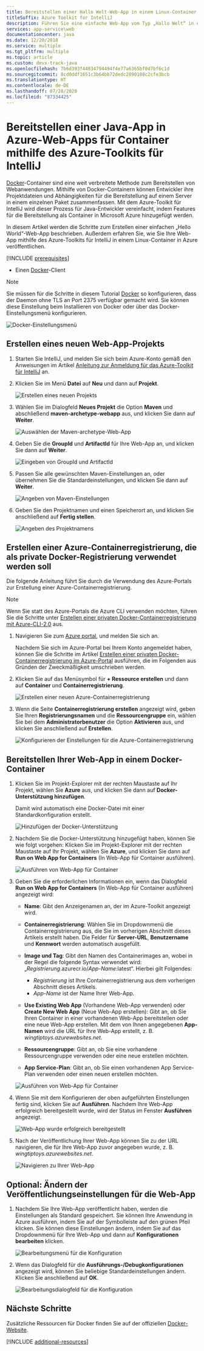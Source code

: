 ```yaml
---
title: Bereitstellen einer Hallo Welt-Web-App in einem Linux-Container
titleSuffix: Azure Toolkit for IntelliJ
description: Führen Sie eine einfache Web-App vom Typ „Hallo Welt“ in einem Linux-Container aus, und stellen Sie sie mithilfe des Azure-Toolkits für IntelliJ in der Cloud bereit.
services: app-service\web
documentationcenter: java
ms.date: 12/20/2018
ms.service: multiple
ms.tgt_pltfrm: multiple
ms.topic: article
ms.custom: devx-track-java
ms.openlocfilehash: 7b6d393f44034794494f4e77a6365bf0d7bf6c1d
ms.sourcegitcommit: 8cd0ddf1651c3b64bb72dedc2890108c2cfe3bcb
ms.translationtype: HT
ms.contentlocale: de-DE
ms.lasthandoff: 07/28/2020
ms.locfileid: "87334425"
---
```

# <a name="deploy-java-app-to-azure-web-apps-for-containers-using-azure-toolkit-for-intellij"></a>Bereitstellen einer Java-App in Azure-Web-Apps für Container mithilfe des Azure-Toolkits für IntelliJ

[Docker]-Container sind eine weit verbreitete Methode zum Bereitstellen von Webanwendungen. Mithilfe von Docker-Containern können Entwickler ihre Projektdateien und Abhängigkeiten für die Bereitstellung auf einem Server in einem einzelnen Paket zusammenfassen. Mit dem Azure-Toolkit für IntelliJ wird dieser Prozess für Java-Entwickler vereinfacht, indem Features für die Bereitstellung als Container in Microsoft Azure hinzugefügt werden.

In diesem Artikel werden die Schritte zum Erstellen einer einfachen „Hello World“-Web-App beschrieben. Außerdem erfahren Sie, wie Sie Ihre Web-App mithilfe des Azure-Toolkits für IntelliJ in einem Linux-Container in Azure veröffentlichen.

[!INCLUDE [prerequisites](includes/prerequisites.md)]
* Einen [Docker]-Client

> [!NOTE]
>
> Sie müssen für die Schritte in diesem Tutorial [Docker] so konfigurieren, dass der Daemon ohne TLS an Port 2375 verfügbar gemacht wird. Sie können diese Einstellung beim Installieren von Docker oder über das Docker-Einstellungsmenü konfigurieren.
>
> ![Docker-Einstellungsmenü][docker-settings-menu]
>

## <a name="create-a-new-web-app-project"></a>Erstellen eines neuen Web-App-Projekts

1. Starten Sie IntelliJ, und melden Sie sich beim Azure-Konto gemäß den Anweisungen im Artikel [Anleitung zur Anmeldung für das Azure-Toolkit für IntelliJ](sign-in-instructions.md) an.

1. Klicken Sie im Menü **Datei** auf **Neu** und dann auf **Projekt**.
   
   ![Erstellen eines neuen Projekts][file-new-project]

1. Wählen Sie im Dialogfeld **Neues Projekt** die Option **Maven** und abschließend **maven-archetype-webapp** aus, und klicken Sie dann auf **Weiter**.
   
   ![Auswählen der Maven-archetype-Web-App][maven-archetype-webapp]
   
1. Geben Sie die **GroupId** und **ArtifactId** für Ihre Web-App an, und klicken Sie dann auf **Weiter**.
   
   ![Eingeben von GroupId und ArtifactId][groupid-and-artifactid]

1. Passen Sie alle gewünschten Maven-Einstellungen an, oder übernehmen Sie die Standardeinstellungen, und klicken Sie dann auf **Weiter**.
   
   ![Angeben von Maven-Einstellungen][maven-options]

1. Geben Sie den Projektnamen und einen Speicherort an, und klicken Sie anschließend auf **Fertig stellen**.
   
   ![Angeben des Projektnamens][project-name]

## <a name="create-an-azure-container-registry-to-use-as-a-private-docker-registry"></a>Erstellen einer Azure-Containerregistrierung, die als private Docker-Registrierung verwendet werden soll

Die folgende Anleitung führt Sie durch die Verwendung des Azure-Portals zur Erstellung einer Azure-Containerregistrierung.

> [!NOTE]
>
> Wenn Sie statt des Azure-Portals die Azure CLI verwenden möchten, führen Sie die Schritte unter [Erstellen einer privaten Docker-Containerregistrierung mit Azure-CLI-2.0][Create Docker Registry using Azure CLI] aus.
>

1. Navigieren Sie zum [Azure portal], und melden Sie sich an.

   Nachdem Sie sich im Azure-Portal bei Ihrem Konto angemeldet haben, können Sie die Schritte im Artikel [Erstellen einer privaten Docker-Containerregistrierung im Azure-Portal] ausführen, die im Folgenden aus Gründen der Zweckmäßigkeit umschrieben werden.

1. Klicken Sie auf das Menüsymbol für **+ Ressource erstellen** und dann auf **Container** und **Containerregistrierung**.
   
   ![Erstellen einer neuen Azure-Containerregistrierung][create-container-registry-01]

1. Wenn die Seite **Containerregistrierung erstellen** angezeigt wird, geben Sie Ihren **Registrierungsnamen** und die **Ressourcengruppe** ein, wählen Sie bei dem **Administratorbenutzer** die Option **Aktivieren** aus, und klicken Sie anschließend auf **Erstellen**.

   ![Konfigurieren der Einstellungen für die Azure-Containerregistrierung][create-container-registry-02]

## <a name="deploy-your-web-app-in-a-docker-container"></a>Bereitstellen Ihrer Web-App in einem Docker-Container

1. Klicken Sie im Projekt-Explorer mit der rechten Maustaste auf Ihr Projekt, wählen Sie **Azure** aus, und klicken Sie dann auf **Docker-Unterstützung hinzufügen**.

   Damit wird automatisch eine Docker-Datei mit einer Standardkonfiguration erstellt.

   ![Hinzufügen der Docker-Unterstützung][add-docker-support]

1. Nachdem Sie die Docker-Unterstützung hinzugefügt haben, können Sie wie folgt vorgehen: Klicken Sie im Projekt-Explorer mit der rechten Maustaste auf Ihr Projekt, wählen Sie **Azure**, und klicken Sie dann auf **Run on Web App for Containers** (In Web-App für Container ausführen).

   ![Ausführen von Web-App für Container][run-on-web-app-for-containers]

1. Geben Sie die erforderlichen Informationen ein, wenn das Dialogfeld **Run on Web App for Containers** (In Web-App für Container ausführen) angezeigt wird:

   * **Name**: Gibt den Anzeigenamen an, der im Azure-Toolkit angezeigt wird. 

   * **Containerregistrierung**: Wählen Sie im Dropdownmenü die Containerregistrierung aus, die Sie im vorherigen Abschnitt dieses Artikels erstellt haben. Die Felder für **Server-URL**, **Benutzername** und **Kennwort** werden automatisch ausgefüllt.

   * **Image und Tag**: Gibt den Namen des Containerimages an, wobei in der Regel die folgende Syntax verwendet wird: „*Registrierung*.azurecr.io/*App-Name*:latest“. Hierbei gilt Folgendes: 
      * *Registrierung* ist Ihre Containerregistrierung aus dem vorherigen Abschnitt dieses Artikels. 
      * *App-Name* ist der Name Ihrer Web-App. 

   * **Use Existing Web App** (Vorhandene Web-App verwenden) oder **Create New Web App** (Neue Web-App erstellen): Gibt an, ob Sie Ihren Container in einer vorhandenen Web-App bereitstellen oder eine neue Web-App erstellen. Mit dem von Ihnen angegebenen **App-Namen** wird die URL für Ihre Web-App erstellt, z. B. *wingtiptoys.azurewebsites.net*.

   * **Ressourcengruppe**: Gibt an, ob Sie eine vorhandene Ressourcengruppe verwenden oder eine neue erstellen möchten. 

   * **App Service-Plan**: Gibt an, ob Sie einen vorhandenen App Service-Plan verwenden oder einen neuen erstellen möchten. 

   ![Ausführen von Web-App für Container][run-on-web-app-linux]

1. Wenn Sie mit dem Konfigurieren der oben aufgeführten Einstellungen fertig sind, klicken Sie auf **Ausführen**. Nachdem Ihre Web-App erfolgreich bereitgestellt wurde, wird der Status im Fenster **Ausführen** angezeigt.

   ![Web-App wurde erfolgreich bereitgestellt][successfully-deployed]

1. Nach der Veröffentlichung Ihrer Web-App können Sie zu der URL navigieren, die für Ihre Web-App zuvor angegeben wurde, z. B. *wingtiptoys.azurewebsites.net*.

   ![Navigieren zu Ihrer Web-App][browsing-to-web-app]

## <a name="optional-modify-your-web-app-publish-settings"></a>Optional: Ändern der Veröffentlichungseinstellungen für die Web-App

1. Nachdem Sie Ihre Web-App veröffentlicht haben, werden die Einstellungen als Standard gespeichert. Sie können Ihre Anwendung in Azure ausführen, indem Sie auf der Symbolleiste auf den grünen Pfeil klicken. Sie können diese Einstellungen ändern, indem Sie auf das Dropdownmenü für Ihre Web-App und dann auf **Konfigurationen bearbeiten** klicken.

   ![Bearbeitungsmenü für die Konfiguration][edit-configuration-menu]

1. Wenn das Dialogfeld für die **Ausführungs-/Debugkonfigurationen** angezeigt wird, können Sie beliebige Standardeinstellungen ändern. Klicken Sie anschließend auf **OK**.

   ![Bearbeitungsdialogfeld für die Konfiguration][edit-configuration-dialog]

## <a name="next-steps"></a>Nächste Schritte

Zusätzliche Ressourcen für Docker finden Sie auf der offiziellen [Docker-Website][Docker].

[!INCLUDE [additional-resources](includes/additional-resources.md)]

<!-- URL List -->

[Azure portal]: https://portal.azure.com/
[Erstellen einer privaten Docker-Containerregistrierung im Azure-Portal]: /azure/container-registry/container-registry-get-started-portal
[Azure for Java Developers]: /azure/developer/java
[Java Tools for Visual Studio Team Services]: https://java.visualstudio.com/
[Create Docker Registry using Azure CLI]: /azure/container-registry/container-registry-get-started-azure-cli

[Docker]: https://www.docker.com/
[Configuring artifacts]: https://www.jetbrains.com/help/idea/2016.1/configuring-artifacts.html

<!-- IMG List -->

[add-docker-support]: media/hello-world-web-app-linux/add-docker-support.png
[browsing-to-web-app]:  media/hello-world-web-app-linux/browsing-to-web-app.png
[create-container-registry-01]: media/hello-world-web-app-linux/create-container-registry-01.png
[create-container-registry-02]: media/hello-world-web-app-linux/create-container-registry-02.png
[docker-settings-menu]: media/hello-world-web-app-linux/docker-settings-menu.png
[edit-configuration-dialog]: media/hello-world-web-app-linux/edit-configuration-dialog.png
[edit-configuration-menu]: media/hello-world-web-app-linux/edit-configuration-menu.png
[file-new-project]: media/hello-world-web-app-linux/file-new-project.png
[groupid-and-artifactid]: media/hello-world-web-app-linux/groupid-and-artifactid.png
[maven-archetype-webapp]: media/hello-world-web-app-linux/maven-archetype-webapp.png
[maven-options]: media/hello-world-web-app-linux/maven-options.png
[project-name]: media/hello-world-web-app-linux/project-name.png
[run-on-web-app-for-containers]: media/hello-world-web-app-linux/run-on-web-app-for-containers.png
[run-on-web-app-linux]: media/hello-world-web-app-linux/run-on-web-app-linux.png
[successfully-deployed]: media/hello-world-web-app-linux/successfully-deployed.png
